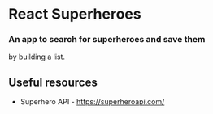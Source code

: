 # React Superheroes
### An app to search for superheroes and save them
by building a list.

## Useful resources
* Superhero API - https://superheroapi.com/


